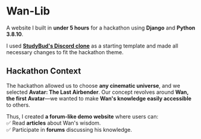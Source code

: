 # **Wan-Lib**  

A website I built in **under 5 hours** for a hackathon using **Django** and **Python 3.8.10**.  

I used **[StudyBud's Discord clone](https://github.com/divanov11/StudyBud)** as a starting template and made all necessary changes to fit the hackathon theme.  

## **Hackathon Context**  

The hackathon allowed us to choose **any cinematic universe**, and we selected **Avatar: The Last Airbender**. Our concept revolves around **Wan, the first Avatar**—we wanted to make **Wan's knowledge easily accessible** to others.  

Thus, I created **a forum-like demo website** where users can:  
✅ Read **articles** about Wan's wisdom.  
✅ Participate in **forums** discussing his knowledge.  

